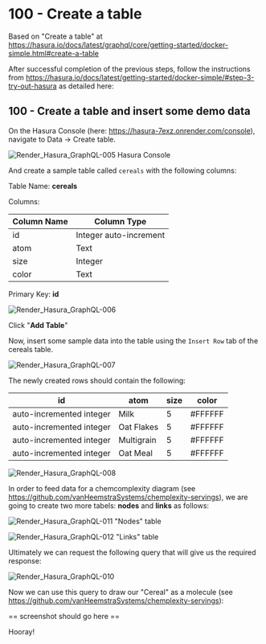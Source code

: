 # 100 - Create a table

Based on "Create a table" at https://hasura.io/docs/latest/graphql/core/getting-started/docker-simple.html#create-a-table

After successful completion of the previous steps, follow the instructions from https://hasura.io/docs/latest/getting-started/docker-simple/#step-3-try-out-hasura as detailed here:

## 100 - Create a table and insert some demo data

On the Hasura Console (here: https://hasura-7exz.onrender.com/console), navigate to Data -> Create table.

![Render_Hasura_GraphQL-005](https://user-images.githubusercontent.com/1499433/229491078-d1de22c3-c1f3-4cd2-bb46-d90f35ff7028.png)
Hasura Console

And create a sample table called ```cereals``` with the following columns:

Table Name: **cereals**

Columns:

| Column Name | Column Type |
| --- | --- |
| id | Integer auto-increment | 
| atom | Text | 
| size | Integer |
| color | Text |

Primary Key: **id**

![Render_Hasura_GraphQL-006](https://user-images.githubusercontent.com/1499433/229492864-40e56cb7-ee20-47ab-80ae-6f34a6bdec3f.png)

Click "**Add Table**"

Now, insert some sample data into the table using the ```Insert Row``` tab of the cereals table.

![Render_Hasura_GraphQL-007](https://user-images.githubusercontent.com/1499433/229493549-e1e92cfe-a6bf-4373-a379-ee78cc6fe312.png)

The newly created rows should contain the following:

| id | atom | size | color |
| --- | --- | --- | --- |
| auto-incremented integer | Milk | 5 | #FFFFFF |
| auto-incremented integer | Oat Flakes | 5 | #FFFFFF |
| auto-incremented integer | Multigrain | 5 | #FFFFFF |
| auto-incremented integer | Oat Meal | 5 | #FFFFFF |

![Render_Hasura_GraphQL-008](https://user-images.githubusercontent.com/1499433/229494820-f38f1680-480b-401e-8c12-a2bf00e846bf.png)

In order to feed data for a chemcomplexity diagram (see https://github.com/vanHeemstraSystems/chemplexity-servings), we are going to create two more tabels: **nodes** and **links** as follows:

![Render_Hasura_GraphQL-011](https://user-images.githubusercontent.com/1499433/229521560-7d864316-8554-4492-9cb6-5e71f02dcaa6.png)
"Nodes" table

![Render_Hasura_GraphQL-012](https://user-images.githubusercontent.com/1499433/229522231-9ca3b96b-8edd-4a05-a367-6923be82a327.png)
"Links" table

Ultimately we can request the following query that will give us the required response:

![Render_Hasura_GraphQL-010](https://user-images.githubusercontent.com/1499433/229520177-86737598-3a90-4a6b-a7e7-06ba53bc3a88.png)

Now we can use this query to draw our "Cereal" as a molecule (see https://github.com/vanHeemstraSystems/chemplexity-servings):

== screenshot should go here ==

Hooray!
